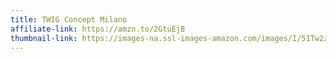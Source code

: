 ```yaml
---
title: TWIG Concept Milano
affiliate-link: https://amzn.to/2GtuEjB
thumbnail-link: https://images-na.ssl-images-amazon.com/images/I/51Tw2zcWmiL._UX679_.jpg
---
```

